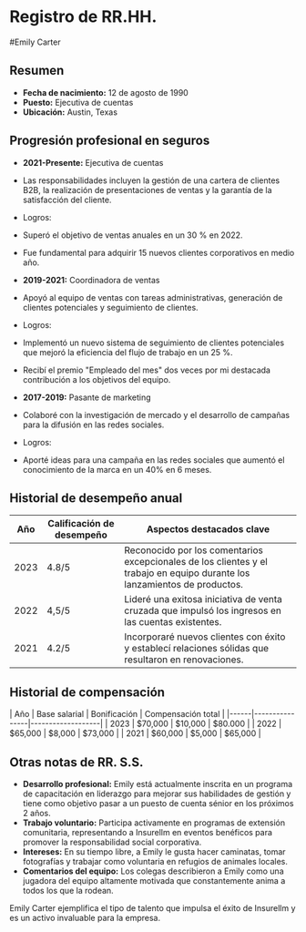 # Registro de RR.HH.

#Emily Carter

## Resumen
- **Fecha de nacimiento:** 12 de agosto de 1990
- **Puesto:** Ejecutiva de cuentas
- **Ubicación:** Austin, Texas

## Progresión profesional en seguros
- **2021-Presente:** Ejecutiva de cuentas
- Las responsabilidades incluyen la gestión de una cartera de clientes B2B, la realización de presentaciones de ventas y la garantía de la satisfacción del cliente.
- Logros:
- Superó el objetivo de ventas anuales en un 30 % en 2022.
- Fue fundamental para adquirir 15 nuevos clientes corporativos en medio año.

- **2019-2021:** Coordinadora de ventas
- Apoyó al equipo de ventas con tareas administrativas, generación de clientes potenciales y seguimiento de clientes.
- Logros:
- Implementó un nuevo sistema de seguimiento de clientes potenciales que mejoró la eficiencia del flujo de trabajo en un 25 %.
- Recibí el premio "Empleado del mes" dos veces por mi destacada contribución a los objetivos del equipo.

- **2017-2019:** Pasante de marketing
- Colaboré con la investigación de mercado y el desarrollo de campañas para la difusión en las redes sociales.
- Logros:
- Aporté ideas para una campaña en las redes sociales que aumentó el conocimiento de la marca en un 40% en 6 meses.

## Historial de desempeño anual
| Año | Calificación de desempeño | Aspectos destacados clave |
|------|--------------------|----------------|
| 2023 | 4.8/5 | Reconocido por los comentarios excepcionales de los clientes y el trabajo en equipo durante los lanzamientos de productos. |
| 2022 | 4,5/5 | Lideré una exitosa iniciativa de venta cruzada que impulsó los ingresos en las cuentas existentes. |
| 2021 | 4.2/5 | Incorporaré nuevos clientes con éxito y establecí relaciones sólidas que resultaron en renovaciones. |

## Historial de compensación
| Año | Base salarial | Bonificación | Compensación total |
|------|----------------|-------------------|
| 2023 | $70,000 | $10,000 | $80.000 |
| 2022 | $65,000 | $8,000 | $73,000 |
| 2021 | $60,000 | $5,000 | $65,000 |

## Otras notas de RR. S.S.
- **Desarrollo profesional:** Emily está actualmente inscrita en un programa de capacitación en liderazgo para mejorar sus habilidades de gestión y tiene como objetivo pasar a un puesto de cuenta sénior en los próximos 2 años.
- **Trabajo voluntario:** Participa activamente en programas de extensión comunitaria, representando a Insurellm en eventos benéficos para promover la responsabilidad social corporativa.
- **Intereses:** En su tiempo libre, a Emily le gusta hacer caminatas, tomar fotografías y trabajar como voluntaria en refugios de animales locales.
- **Comentarios del equipo:** Los colegas describieron a Emily como una jugadora del equipo altamente motivada que constantemente anima a todos los que la rodean.

Emily Carter ejemplifica el tipo de talento que impulsa el éxito de Insurellm y es un activo invaluable para la empresa.